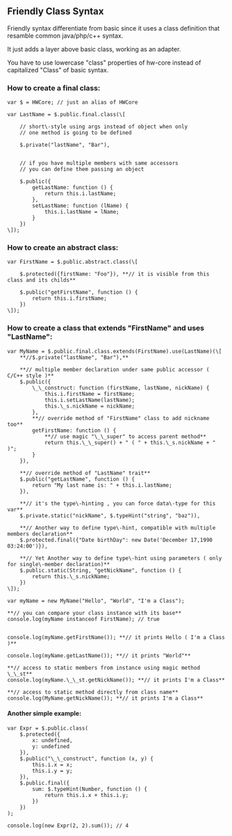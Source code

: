     

 Friendly Class Syntax 
-----------------------

Friendly syntax differentiate from basic since it uses a class definition
that resamble common java/php/c++ syntax.

It just adds a layer above basic class, working as an adapter.

You have to use lowercase "class" properties of hw\-core instead of capitalized
"Class" of basic syntax.
    

    

###  How to create a final class: 

    var $ = HWCore; // just an alias of HWCore

    var LastName = $.public.final.class(\[

        // short\-style using args instead of object when only 
        // one method is going to be defined

        $.private("lastName", "Bar"),


        // if you have multiple members with same accessors
        // you can define them passing an object

        $.public({
            getLastName: function () {
                return this.i.lastName;
            },
            setLastName: function (lName) {
                this.i.lastName = lName;
            }
        })
    \]);

    

###  How to create an abstract class: 

    var FirstName = $.public.abstract.class(\[
        
        $.protected({firstName: "Foo"}), **// it is visible from this class and its childs**

        $.public("getFirstName", function () {
            return this.i.firstName;
        })
    \]);

###  How to create a class that extends "FirstName" and uses "LastName": 

    var MyName = $.public.final.class.extends(FirstName).use(LastName)(\[
        **//$.private("lastName", "Bar"),**

        **// multiple member declaration under same public accessor ( C/C++ style )**
        $.public({
            \_\_construct: function (firstName, lastName, nickName) {
                this.i.firstName = firstName;
                this.i.setLastName(lastName);
                this.\_s.nickName = nickName;
            },
            **// override method of "FirstName" class to add nickname too**
            getFirstName: function () {
                **// use magic "\_\_super" to access parent method**
                return this.\_\_super() + " ( " + this.\_s.nickName + " )";
            }
        }),

        **// override method of "LastName" trait**
        $.public("getLastName", function () {
            return "My last name is: " + this.i.lastName;
        }),

        **// it's the type\-hinting , you can force data\-type for this var**
        $.private.static("nickName", $.typeHint("string", "baz")),

        **// Another way to define type\-hint, compatible with multiple members declaration**
        $.protected.final({"Date birthDay": new Date('December 17,1990 03:24:00')}),

        **// Yet Another way to define type\-hint using parameters ( only for single\-member declaration)**
        $.public.static(String, "getNickName", function () {
            return this.\_s.nickName;
        })
    \]);

    var myName = new MyName("Hello", "World", "I'm a Class");

    **// you can compare your class instance with its base**
    console.log(myName instanceof FirstName); // true


    console.log(myName.getFirstName()); **// it prints Hello ( I'm a Class )**

    console.log(myName.getLastName()); **// it prints "World"**

    **// access to static members from instance using magic method \_\_st**
    console.log(myName.\_\_st.getNickName()); **// it prints I'm a Class**

    **// access to static method directly from class name**
    console.log(MyName.getNickName()); **// it prints I'm a Class**

    

#### **Another simple example:**

    var Expr = $.public.class(
        $.protected({
            x: undefined,
            y: undefined
        }),
        $.public("\_\_construct", function (x, y) {
            this.i.x = x;
            this.i.y = y;
        }),
        $.public.final({
            sum: $.typeHint(Number, function () {
                return this.i.x + this.i.y;
            })
        })
    );

    console.log(new Expr(2, 2).sum()); // 4